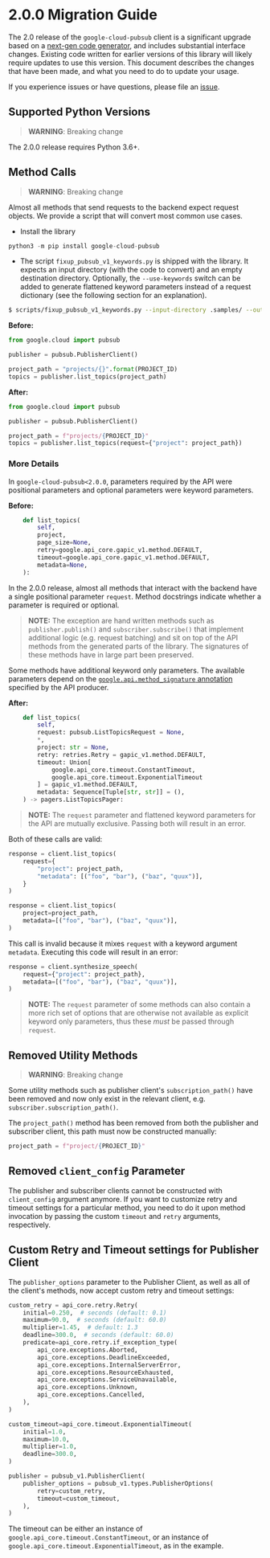 # 2.0.0 Migration Guide

The 2.0 release of the `google-cloud-pubsub` client is a significant upgrade based
on a [next-gen code generator](https://github.com/googleapis/gapic-generator-python),
and includes substantial interface changes. Existing code written for earlier versions
of this library will likely require updates to use this version. This document
describes the changes that have been made, and what you need to do to update your usage.

If you experience issues or have questions, please file an
[issue](https://github.com/googleapis/python-pubsub/issues).


## Supported Python Versions

> **WARNING**: Breaking change

The 2.0.0 release requires Python 3.6+.


## Method Calls

> **WARNING**: Breaking change

Almost all methods that send requests to the backend expect request objects. We
provide a script that will convert most common use cases.

* Install the library

```py
python3 -m pip install google-cloud-pubsub
```

* The script `fixup_pubsub_v1_keywords.py` is shipped with the library. It expects
an input directory (with the code to convert) and an empty destination directory.
Optionally, the `--use-keywords` switch can be added to generate flattened keyword
parameters instead of a request dictionary (see the following section for an
explanation).

```sh
$ scripts/fixup_pubsub_v1_keywords.py --input-directory .samples/ --output-directory samples/
```

**Before:**
```py
from google.cloud import pubsub

publisher = pubsub.PublisherClient()

project_path = "projects/{}".format(PROJECT_ID)
topics = publisher.list_topics(project_path)
```


**After:**
```py
from google.cloud import pubsub

publisher = pubsub.PublisherClient()

project_path = f"projects/{PROJECT_ID}"
topics = publisher.list_topics(request={"project": project_path})
```

### More Details

In `google-cloud-pubsub<2.0.0`, parameters required by the API were positional
parameters and optional parameters were keyword parameters.

**Before:**
```py
    def list_topics(
        self,
        project,
        page_size=None,
        retry=google.api_core.gapic_v1.method.DEFAULT,
        timeout=google.api_core.gapic_v1.method.DEFAULT,
        metadata=None,
    ):
```

In the 2.0.0 release, almost all methods that interact with the backend have a single
positional parameter `request`. Method docstrings indicate whether a parameter is
required or optional.

> **NOTE:** The exception are hand written methods such as `publisher.publish()` and
> `subscriber.subscribe()` that implement additional logic (e.g. request batching) and
> sit on top of the API methods from the generated parts of the library. The signatures
> of these methods have in large part been preserved.

Some methods have additional keyword only parameters. The available parameters depend
on the [`google.api.method_signature` annotation](https://github.com/googleapis/python-pubsub/blob/master/google/cloud/pubsub_v1/proto/pubsub.proto#L88)
specified by the API producer.


**After:**
```py
    def list_topics(
        self,
        request: pubsub.ListTopicsRequest = None,
        *,
        project: str = None,
        retry: retries.Retry = gapic_v1.method.DEFAULT,
        timeout: Union[
            google.api_core.timeout.ConstantTimeout,
            google.api_core.timeout.ExponentialTimeout
        ] = gapic_v1.method.DEFAULT,
        metadata: Sequence[Tuple[str, str]] = (),
    ) -> pagers.ListTopicsPager:
```

> **NOTE:** The `request` parameter and flattened keyword parameters for the API are
> mutually exclusive. Passing both will result in an error.


Both of these calls are valid:

```py
response = client.list_topics(
    request={
        "project": project_path,
        "metadata": [("foo", "bar"), ("baz", "quux")],
    }
)
```

```py
response = client.list_topics(
    project=project_path,
    metadata=[("foo", "bar"), ("baz", "quux")],
)
```

This call is invalid because it mixes `request` with a keyword argument `metadata`.
Executing this code will result in an error:

```py
response = client.synthesize_speech(
    request={"project": project_path},
    metadata=[("foo", "bar"), ("baz", "quux")],
)
```

> **NOTE:** The `request` parameter of some methods can also contain a more rich set of
> options that are otherwise not available as explicit keyword only parameters, thus
> these _must_ be passed through `request`.


## Removed Utility Methods

> **WARNING**: Breaking change

Some utility methods such as publisher client's `subscription_path()` have been removed
and now only exist in the relevant client, e.g. `subscriber.subscription_path()`.

The `project_path()` method has been removed from both the publisher and subscriber
client, this path must now be constructed manually:
```py
project_path = f"project/{PROJECT_ID}"
```

## Removed `client_config` Parameter

The publisher and subscriber clients cannot be constructed with `client_config`
argument anymore. If you want to customize retry and timeout settings for a particular
method, you need to do it upon method invocation by passing the custom `timeout` and
`retry` arguments, respectively.


## Custom Retry and Timeout settings for Publisher Client

The ``publisher_options`` parameter to the Publisher Client, as well as all of the
client's methods, now accept custom retry and timeout settings:

```py
custom_retry = api_core.retry.Retry(
    initial=0.250,  # seconds (default: 0.1)
    maximum=90.0,  # seconds (default: 60.0)
    multiplier=1.45,  # default: 1.3
    deadline=300.0,  # seconds (default: 60.0)
    predicate=api_core.retry.if_exception_type(
        api_core.exceptions.Aborted,
        api_core.exceptions.DeadlineExceeded,
        api_core.exceptions.InternalServerError,
        api_core.exceptions.ResourceExhausted,
        api_core.exceptions.ServiceUnavailable,
        api_core.exceptions.Unknown,
        api_core.exceptions.Cancelled,
    ),
)

custom_timeout=api_core.timeout.ExponentialTimeout(
    initial=1.0,  
    maximum=10.0,  
    multiplier=1.0,  
    deadline=300.0,  
)

publisher = pubsub_v1.PublisherClient(
    publisher_options = pubsub_v1.types.PublisherOptions(
        retry=custom_retry,
        timeout=custom_timeout,
    ),
)
```

The timeout can be either an instance of `google.api_core.timeout.ConstantTimeout`,
or an instance of `google.api_core.timeout.ExponentialTimeout`, as in the example.
